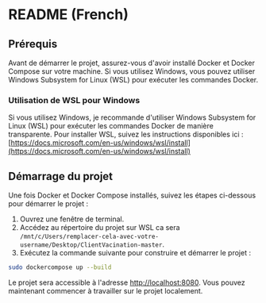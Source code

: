 # README (French)

## Prérequis

Avant de démarrer le projet, assurez-vous d'avoir installé Docker et Docker Compose sur votre machine. Si vous utilisez Windows, vous pouvez utiliser Windows Subsystem for Linux (WSL) pour exécuter les commandes Docker.

### Utilisation de WSL pour Windows

Si vous utilisez Windows, je recommande d'utiliser Windows Subsystem for Linux (WSL) pour exécuter les commandes Docker de manière transparente. Pour installer WSL, suivez les instructions disponibles ici : [https://docs.microsoft.com/en-us/windows/wsl/install](https://docs.microsoft.com/en-us/windows/wsl/install)

## Démarrage du projet

Une fois Docker et Docker Compose installés, suivez les étapes ci-dessous pour démarrer le projet :

1. Ouvrez une fenêtre de terminal.
2. Accédez au répertoire du projet sur WSL ca sera `/mnt/c/Users/remplacer-cela-avec-votre-username/Desktop/ClientVacination-master`.
3. Exécutez la commande suivante pour construire et démarrer le projet :

```bash
sudo dockercompose up --build
```

Le projet sera accessible à l'adresse [http://localhost:8080](http://localhost:8080). Vous pouvez maintenant commencer à travailler sur le projet localement.
